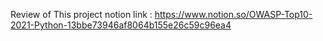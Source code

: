 Review of This project
notion link : https://www.notion.so/OWASP-Top10-2021-Python-13bbe73946af8064b155e26c59c96ea4
